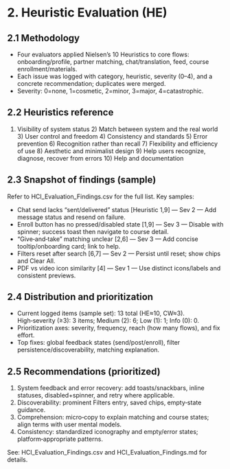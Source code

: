 # 2. Heuristic Evaluation (HE)

## 2.1 Methodology

- Four evaluators applied Nielsen’s 10 Heuristics to core flows: onboarding/profile, partner matching, chat/translation, feed, course enrollment/materials.
- Each issue was logged with category, heuristic, severity (0–4), and a concrete recommendation; duplicates were merged.
- Severity: 0=none, 1=cosmetic, 2=minor, 3=major, 4=catastrophic.

## 2.2 Heuristics reference

1. Visibility of system status 2) Match between system and the real world 3) User control and freedom 4) Consistency and standards 5) Error prevention 6) Recognition rather than recall 7) Flexibility and efficiency of use 8) Aesthetic and minimalist design 9) Help users recognize, diagnose, recover from errors 10) Help and documentation

## 2.3 Snapshot of findings (sample)

Refer to HCI_Evaluation_Findings.csv for the full list. Key samples:

- Chat send lacks “sent/delivered” status [Heuristic 1,9] — Sev 2 — Add message status and resend on failure.
- Enroll button has no pressed/disabled state [1,9] — Sev 3 — Disable with spinner; success toast then navigate to course detail.
- “Give‑and‑take” matching unclear [2,6] — Sev 3 — Add concise tooltip/onboarding card; link to help.
- Filters reset after search [6,7] — Sev 2 — Persist until reset; show chips and Clear All.
- PDF vs video icon similarity [4] — Sev 1 — Use distinct icons/labels and consistent previews.

## 2.4 Distribution and prioritization

- Current logged items (sample set): 13 total (HE≈10, CW≈3). High‑severity (≥3): 3 items; Medium (2): 6; Low (1): 1; Info (0): 0.
- Prioritization axes: severity, frequency, reach (how many flows), and fix effort.
- Top fixes: global feedback states (send/post/enroll), filter persistence/discoverability, matching explanation.

## 2.5 Recommendations (prioritized)

1. System feedback and error recovery: add toasts/snackbars, inline statuses, disabled+spinner, and retry where applicable.
2. Discoverability: prominent Filters entry, saved chips, empty‑state guidance.
3. Comprehension: micro‑copy to explain matching and course states; align terms with user mental models.
4. Consistency: standardized iconography and empty/error states; platform‑appropriate patterns.

See: HCI_Evaluation_Findings.csv and HCI_Evaluation_Findings.md for details.
